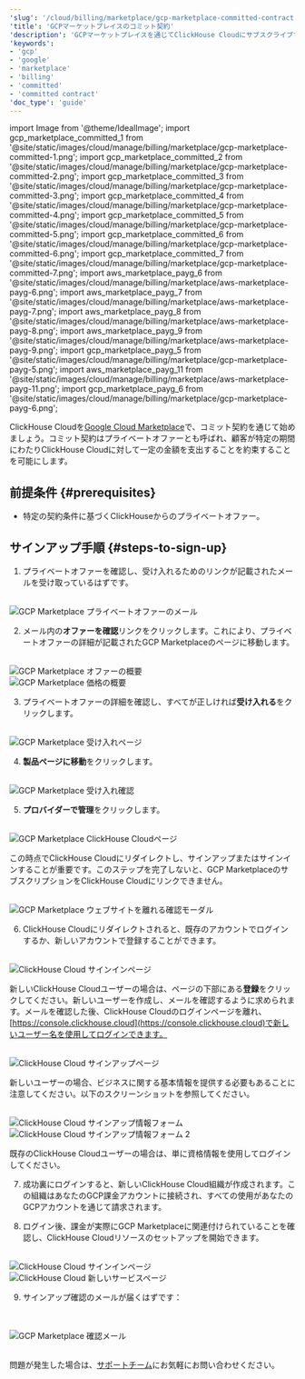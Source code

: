 ```yaml
---
'slug': '/cloud/billing/marketplace/gcp-marketplace-committed-contract'
'title': 'GCPマーケットプレイスのコミット契約'
'description': 'GCPマーケットプレイスを通じてClickHouse Cloudにサブスクライブする（コミット契約）'
'keywords':
- 'gcp'
- 'google'
- 'marketplace'
- 'billing'
- 'committed'
- 'committed contract'
'doc_type': 'guide'
---
```


import Image from '@theme/IdealImage';
import gcp_marketplace_committed_1 from '@site/static/images/cloud/manage/billing/marketplace/gcp-marketplace-committed-1.png';
import gcp_marketplace_committed_2 from '@site/static/images/cloud/manage/billing/marketplace/gcp-marketplace-committed-2.png';
import gcp_marketplace_committed_3 from '@site/static/images/cloud/manage/billing/marketplace/gcp-marketplace-committed-3.png';
import gcp_marketplace_committed_4 from '@site/static/images/cloud/manage/billing/marketplace/gcp-marketplace-committed-4.png';
import gcp_marketplace_committed_5 from '@site/static/images/cloud/manage/billing/marketplace/gcp-marketplace-committed-5.png';
import gcp_marketplace_committed_6 from '@site/static/images/cloud/manage/billing/marketplace/gcp-marketplace-committed-6.png';
import gcp_marketplace_committed_7 from '@site/static/images/cloud/manage/billing/marketplace/gcp-marketplace-committed-7.png';
import aws_marketplace_payg_6 from '@site/static/images/cloud/manage/billing/marketplace/aws-marketplace-payg-6.png';
import aws_marketplace_payg_7 from '@site/static/images/cloud/manage/billing/marketplace/aws-marketplace-payg-7.png';
import aws_marketplace_payg_8 from '@site/static/images/cloud/manage/billing/marketplace/aws-marketplace-payg-8.png';
import aws_marketplace_payg_9 from '@site/static/images/cloud/manage/billing/marketplace/aws-marketplace-payg-9.png';
import gcp_marketplace_payg_5 from '@site/static/images/cloud/manage/billing/marketplace/gcp-marketplace-payg-5.png';
import aws_marketplace_payg_11 from '@site/static/images/cloud/manage/billing/marketplace/aws-marketplace-payg-11.png';
import gcp_marketplace_payg_6 from '@site/static/images/cloud/manage/billing/marketplace/gcp-marketplace-payg-6.png';

ClickHouse Cloudを[Google Cloud Marketplace](https://console.cloud.google.com/marketplace)で、コミット契約を通じて始めましょう。コミット契約はプライベートオファーとも呼ばれ、顧客が特定の期間にわたりClickHouse Cloudに対して一定の金額を支出することを約束することを可能にします。

## 前提条件 {#prerequisites}

- 特定の契約条件に基づくClickHouseからのプライベートオファー。

## サインアップ手順 {#steps-to-sign-up}

1. プライベートオファーを確認し、受け入れるためのリンクが記載されたメールを受け取っているはずです。

<br />

<Image img={gcp_marketplace_committed_1} size="md" alt="GCP Marketplace プライベートオファーのメール" border />

<br />

2. メール内の**オファーを確認**リンクをクリックします。これにより、プライベートオファーの詳細が記載されたGCP Marketplaceのページに移動します。

<br />

<Image img={gcp_marketplace_committed_2} size="md" alt="GCP Marketplace オファーの概要" border/>

<br />

<Image img={gcp_marketplace_committed_3} size="md" alt="GCP Marketplace 価格の概要" border/>

<br />

3. プライベートオファーの詳細を確認し、すべてが正しければ**受け入れる**をクリックします。

<br />

<Image img={gcp_marketplace_committed_4} size="md" alt="GCP Marketplace 受け入れページ" border/>

<br />

4. **製品ページに移動**をクリックします。

<br />

<Image img={gcp_marketplace_committed_5} size="md" alt="GCP Marketplace 受け入れ確認" border/>

<br />

5. **プロバイダーで管理**をクリックします。

<br />

<Image img={gcp_marketplace_committed_6} size="md" alt="GCP Marketplace ClickHouse Cloudページ" border/>

<br />

この時点でClickHouse Cloudにリダイレクトし、サインアップまたはサインインすることが重要です。このステップを完了しないと、GCP MarketplaceのサブスクリプションをClickHouse Cloudにリンクできません。

<br />

<Image img={gcp_marketplace_committed_7} size="md" alt="GCP Marketplace ウェブサイトを離れる確認モーダル" border/>

<br />

6. ClickHouse Cloudにリダイレクトされると、既存のアカウントでログインするか、新しいアカウントで登録することができます。

<br />

<Image img={aws_marketplace_payg_6} size="md" alt="ClickHouse Cloud サインインページ" border/>

<br />

新しいClickHouse Cloudユーザーの場合は、ページの下部にある**登録**をクリックしてください。新しいユーザーを作成し、メールを確認するように求められます。メールを確認した後、ClickHouse Cloudのログインページを離れ、[https://console.clickhouse.cloud](https://console.clickhouse.cloud)で新しいユーザー名を使用してログインできます。

<br />

<Image img={aws_marketplace_payg_7} size="md" alt="ClickHouse Cloud サインアップページ" border/>

<br />

新しいユーザーの場合、ビジネスに関する基本情報を提供する必要もあることに注意してください。以下のスクリーンショットを参照してください。

<br />

<Image img={aws_marketplace_payg_8} size="md" alt="ClickHouse Cloud サインアップ情報フォーム" border/>

<br />

<Image img={aws_marketplace_payg_9} size="md" alt="ClickHouse Cloud サインアップ情報フォーム 2" border/>

<br />

既存のClickHouse Cloudユーザーの場合は、単に資格情報を使用してログインしてください。

7. 成功裏にログインすると、新しいClickHouse Cloud組織が作成されます。この組織はあなたのGCP課金アカウントに接続され、すべての使用があなたのGCPアカウントを通じて請求されます。

8. ログイン後、課金が実際にGCP Marketplaceに関連付けられていることを確認し、ClickHouse Cloudリソースのセットアップを開始できます。

<br />

<Image img={gcp_marketplace_payg_5} size="md" alt="ClickHouse Cloud サインインページ" border/>

<br />

<Image img={aws_marketplace_payg_11} size="md" alt="ClickHouse Cloud 新しいサービスページ" border/>

<br />

9. サインアップ確認のメールが届くはずです：

<br />
<br />

<Image img={gcp_marketplace_payg_6} size="md" alt="GCP Marketplace 確認メール" border/>

<br />

<br />

問題が発生した場合は、[サポートチーム](https://clickhouse.com/support/program)にお気軽にお問い合わせください。
